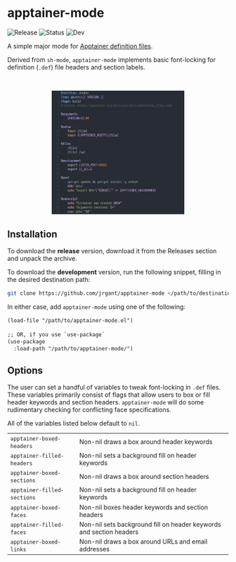 # apptainer-mode

![Release](https://img.shields.io/badge/Release-v0.1-green)
![Status](https://img.shields.io/badge/Status-Developing-orange)
![Dev](https://img.shields.io/badge/Dev-main-blue)

A simple major mode for [Apptainer definition files](https://apptainer.org/docs/user/main/definition_files.html).

Derived from `sh-mode`, `apptainer-mode` implements basic font-locking for definition (`.def`) file headers and section labels.

<br />
<p align="center">
  <img src="example.png" width="60%" />
</p>


## Installation

To download the **release** version, download it from the Releases section and unpack the archive.

To download the **development** version, run the following snippet, filling in the desired destination path:

``` bash
git clone https://github.com/jrgant/apptainer-mode </path/to/destination>
```

In either case, add `apptainer-mode` using one of the following:

``` emacs-lisp
(load-file "/path/to/apptainer-mode.el")

;; OR, if you use `use-package`
(use-package
  :load-path "/path/to/apptainer-mode/")
```


## Options

The user can set a handful of variables to tweak font-locking in `.def` files. These variables primarily consist of flags that allow users to box or fill header keywords and section headers. `apptainer-mode` will do some rudimentary checking for conflicting face specifications.

All of the variables listed below default to `nil`.

|                             |                                                                     |
|:----------------------------|:--------------------------------------------------------------------|
| `apptainer-boxed-headers`   | Non-nil draws a box around header keywords                          |
| `apptainer-filled-headers`  | Non-nil sets a background fill on header keywords                   |
| `apptainer-boxed-sections`  | Non-nil draws a box around section headers                          |
| `apptainer-filled-sections` | Non-nil sets a background fill on header keywords                   |
| `apptainer-boxed-faces`     | Non-nil boxes header keywords and section headers                   |
| `apptainer-filled-faces`    | Non-nil sets background fill on header keywords and section headers |
| `apptainer-boxed-links`     | Non-nil draws a box around URLs and email addresses                 |

